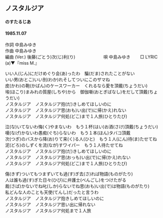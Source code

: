 ## ノスタルジア
#### のすたるじあ
#### 1985.11.07
  

作詞  中島みゆき        
作曲  中島みゆき        
編曲 (Ver.)   後藤(ごとう)次(じ)利(り)　　　　  　　
唄  中島みゆき　　
□ LYRIC (a)▼『miss M.』  
  
  
いい人(じん)にだけめぐり会(あ)ったわ　騙(だま)されたことがない  
いい男(おとこ)いい別(わか)れそしてついにこのザマね  
皮(かわ)の鞄(かばん)のケースワーカー　くれるなら愛を頂戴(ちょうだい)  
埃(ほこり)まみれの質屋(しちや)から　御伽噺(おとぎばなし)をだして頂戴(ちょうだい)  
ノスタルジア　ノスタルジア抱(だ)きしめてほしいのに  
ノスタルジア　ノスタルジア思(おも)い出(で)に帰(かえ)れない  
ノスタルジア　ノスタルジア何処(どこ)まで１人旅(ひとりたび)  
  
泣(な)いてないわ悔(く)やまないわ　もう１杯(はい)お酒(さけ)頂戴(ちょうだい)  
嘆(なげ)かないわ愚痴(ぐち)らないわ　もう１本(ほん)タバコ頂戴  
次(つぎ)のバスから降(お)りて来(く)る人(ひと)　もう１人(にん)待(ま)たせてね  
泥(どろ)のしずくを流(なが)すワイパー　もう１人待たせてね  
ノスタルジア　ノスタルジア抱(だ)きしめてほしいのに  
ノスタルジア　ノスタルジア思(おっも)い出(で)に帰(かえ)れない  
ノスタルジア　ノスタルジア何処(どこ)まで１人旅(ひとりたび)  
  
傷(きず)ついてもつまずいても過(す)ぎ去(さ)れば物語(ものがたり)  
人は誰も過(す)ぎた日々(ひび)に弁護士(べんごし)をつけたがる  
裁(さば)かないでね叱(しか)らないでね思(おも)い出(で)は物語(ものがたり)  
私どんな人のことも天使(てんし)だったと言うわ  
ノスタルジア　ノスタルジア抱きしめてほしいのに  
ノスタルジア　ノスタルジア思い出に帰れない  
ノスタルジア　ノスタルジア何処まで１人旅  